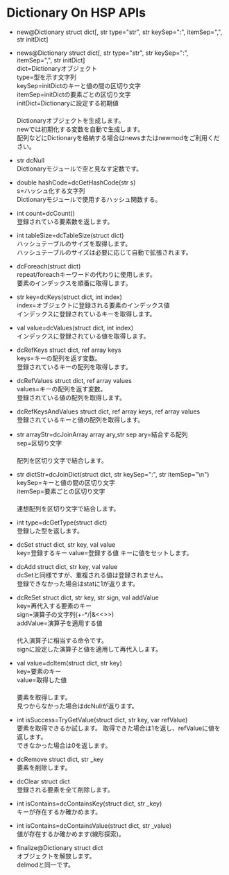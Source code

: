 # Dictionary On HSP APIs
* new@Dictionary struct dict[, str type="str", str keySep=":", itemSep=",", str initDict]  
* news@Dictionary struct dict[, str type="str", str keySep=":", itemSep=",", str initDict]  
dict=Dictionaryオブジェクト  
type=型を示す文字列  
keySep=initDictのキーと値の間の区切り文字  
itemSep=initDictの要素ごとの区切り文字  
initDict=Dictionaryに設定する初期値  
　  
Dictionaryオブジェクトを生成します。  
newでは初期化する変数を自動で生成します。  
配列などにDictionaryを格納する場合はnewsまたはnewmodをご利用ください。

* str dcNull  
Dictionaryモジュールで空と見なす定数です。  

* double hashCode=dcGetHashCode(str s)  
s=ハッシュ化する文字列  
Dictionaryモジュールで使用するハッシュ関数する。  

* int count=dcCount()  
登録されている要素数を返します。  

* int tableSize=dcTableSize(struct dict)  
ハッシュテーブルのサイズを取得します。  
ハッシュテーブルのサイズは必要に応じて自動で拡張されます。  

* dcForeach(struct dict)  
repeat/foreachキーワードの代わりに使用します。  
要素のインデックスを順番に取得します。  

* str key=dcKeys(struct dict, int index)  
index=オブジェクトに登録される要素のインデックス値  
インデックスに登録されているキーを取得します。

* val value=dcValues(struct dict, int index)  
インデックスに登録されている値を取得します。  

* dcRefKeys struct dict, ref array keys  
keys=キーの配列を返す変数。  
登録されているキーの配列を取得します。  

* dcRefValues struct dict, ref array values  
values=キーの配列を返す変数。  
登録されている値の配列を取得します。  

* dcRefKeysAndValues struct dict, ref array keys, ref array values  
登録されているキーと値の配列を取得します。  

* str arrayStr=dcJoinArray array ary,str sep
ary=結合する配列  
sep=区切り文字  
　  
配列を区切り文字で結合します。

* str dictStr=dcJoinDict(struct dict, str keySep=":", str itemSep="\n")
keySep=キーと値の間の区切り文字  
itemSep=要素ごとの区切り文字  
　  
連想配列を区切り文字で結合します。

* int type=dcGetType(struct dict)  
登録した型を返します。  

* dcSet struct dict, str key, val value  
key=登録するキー
value=登録する値
キーに値をセットします。  

* dcAdd struct dict, str key, val value  
dcSetと同様ですが、重複される値は登録されません。  
登録できなかった場合はstatに1が返ります。

* dcReSet struct dict, str key, str sign, val addValue  
key=再代入する要素のキー  
sign=演算子の文字列(+-*/\|&<<>>)  
addValue=演算子を適用する値  
　  
代入演算子に相当する命令です。  
signに設定した演算子と値を適用して再代入します。  

* val value=dcItem(struct dict, str key)  
key=要素のキー  
value=取得した値  
　  
要素を取得します。  
見つからなかった場合はdcNullが返ります。

* int isSuccess=TryGetValue(struct dict, str key, var refValue)  
要素を取得できるか試します。
取得できた場合は1を返し、refValueに値を返します。  
できなかった場合は0を返します。  

* dcRemove struct dict, str _key  
要素を削除します。  

* dcClear struct dict  
登録される要素を全て削除します。  

* int isContains=dcContainsKey(struct dict, str _key)  
キーが存在するか確かめます。  

* int isContains=dcContainsValue(struct dict, str _value)  
値が存在するか確かめます(線形探索)。  

* finalize@Dictionary struct dict  
オブジェクトを解放します。  
delmodと同一です。
